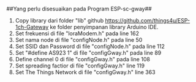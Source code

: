 ##Yang perlu disesuaikan pada Program ESP-sc-gway##

1. Copy library dari folder "lib" github https://github.com/things4u/ESP-1ch-Gateway ke folder penyimpanan library Arduino IDE.
2. Set frekuensi di file "loraModem.h" pada line 162
3. Set nama node di file "configNode.h" pada line 50
4. Set SSID dan Password di file "configNode.h" pada line 112
5. Set "#define AS923 1" di file "configGway.h" pada line 89
6. Define channel 0 di file "configGway.h" pada line 108
7. Set spreading factior di file "configGway.h" line 119
8. Set The Things Network di file "configGway.h" line 363
